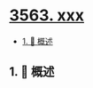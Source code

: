 # [3563. xxx](https://github.com/Tdahuyou/TNotes.leetcode/tree/main/notes/3563.%20xxx)

<!-- region:toc -->

- [1. 📝 概述](#1--概述)

<!-- endregion:toc -->

## 1. 📝 概述
